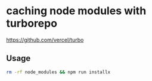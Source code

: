 # caching node modules with turborepo

https://github.com/vercel/turbo

## Usage

```sh
rm -rf node_modules && npm run installx
```
